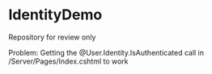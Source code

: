 # IdentityDemo
Repository for review only

Problem: Getting the @User.Identity.IsAuthenticated call in /Server/Pages/Index.cshtml to work
